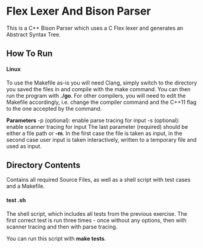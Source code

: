 # Flex Lexer And Bison Parser

This is a C++ Bison Parser which uses a C Flex lexer and generates an Abstract Syntax Tree.

## How To Run

#### Linux
To use the Makefile as-is you will need Clang, simply switch to the directory you saved the files in and compile with the make command.
You can then run the program with __./go__. For other compilers, you will need to edit the Makefile accordingly, i.e. change the compiler command
and the C++11 flag to the one accepted by the command.

__Parameters__
-p (optional): enable parse tracing for input
-s (optional): enable scanner tracing for input
The last parameter (required) should be either a file path or __-m__. In the first case the file is taken as input,
in the second case user input is taken interactively, written to a temporary file and used as input.

## Directory Contents

Contains all required Source Files, as well as a shell script with test cases and a Makefile.

#### test .sh

The shell script, which includes all tests from the previous exercise. The first correct test is run three times - once without any options, then with 
scanner tracing and then with parse tracing.

You can run this script with __make tests__.